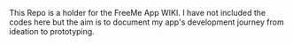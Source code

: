 This Repo is a holder for the FreeMe App WIKI. I have not included the codes here but the aim is to document my app's development journey from ideation to prototyping.
